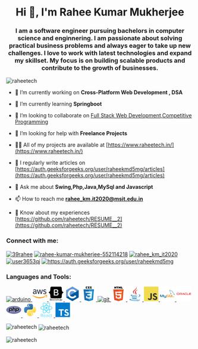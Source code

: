 <h1 align="center">Hi 👋, I'm Rahee Kumar Mukherjee</h1>
<h3 align="center">I am a software engineer pursuing bachelors in computer science and enginnering. I am passionate about solving practical business problems and always eager to take up new challenges. I love to work with latest technologies and expand my skillset. My focus is on building scalable products and contribute to the growth of businesses.</h3>

<p align="left"> <img src="https://komarev.com/ghpvc/?username=raheetech&label=Profile%20views&color=0e75b6&style=flat" alt="raheetech" /> </p>

- 🔭 I’m currently working on **Cross-Platform Web Development , DSA**

- 🌱 I’m currently learning **Springboot**

- 👯 I’m looking to collaborate on [Full Stack Web Development,Competitive Programming](https://github.com/raheetech)

- 🤝 I’m looking for help with **Freelance Projects**

- 👨‍💻 All of my projects are available at [https://www.raheetech.in/](https://www.raheetech.in/)

- 📝 I regularly write articles on [https://auth.geeksforgeeks.org/user/raheekmd5mg/articles](https://auth.geeksforgeeks.org/user/raheekmd5mg/articles)

- 💬 Ask me about **Swing,Php,Java,MySql and Javascript**

- 📫 How to reach me **rahee_km.it2020@msit.edu.in**

- 📄 Know about my experiences [https://github.com/raheetech/RESUME__2](https://github.com/raheetech/RESUME__2)

<h3 align="left">Connect with me:</h3>
<p align="left">
<a href="https://twitter.com/39rahee" target="blank"><img align="center" src="https://raw.githubusercontent.com/rahuldkjain/github-profile-readme-generator/master/src/images/icons/Social/twitter.svg" alt="39rahee" height="30" width="40" /></a>
<a href="https://linkedin.com/in/rahee-kumar-mukherjee-552114218" target="blank"><img align="center" src="https://raw.githubusercontent.com/rahuldkjain/github-profile-readme-generator/master/src/images/icons/Social/linked-in-alt.svg" alt="rahee-kumar-mukherjee-552114218" height="30" width="40" /></a>
<a href="https://www.hackerrank.com/rahee_km_it2020" target="blank"><img align="center" src="https://raw.githubusercontent.com/rahuldkjain/github-profile-readme-generator/master/src/images/icons/Social/hackerrank.svg" alt="rahee_km_it2020" height="30" width="40" /></a>
<a href="https://www.leetcode.com/user3653qj" target="blank"><img align="center" src="https://raw.githubusercontent.com/rahuldkjain/github-profile-readme-generator/master/src/images/icons/Social/leet-code.svg" alt="user3653qj" height="30" width="40" /></a>
<a href="https://auth.geeksforgeeks.org/user/https://auth.geeksforgeeks.org/user/raheekmd5mg" target="blank"><img align="center" src="https://raw.githubusercontent.com/rahuldkjain/github-profile-readme-generator/master/src/images/icons/Social/geeks-for-geeks.svg" alt="https://auth.geeksforgeeks.org/user/raheekmd5mg" height="30" width="40" /></a>
</p>

<h3 align="left">Languages and Tools:</h3>
<p align="left"> <a href="https://www.arduino.cc/" target="_blank" rel="noreferrer"> <img src="https://cdn.worldvectorlogo.com/logos/arduino-1.svg" alt="arduino" width="40" height="40"/> </a> <a href="https://aws.amazon.com" target="_blank" rel="noreferrer"> <img src="https://raw.githubusercontent.com/devicons/devicon/master/icons/amazonwebservices/amazonwebservices-original-wordmark.svg" alt="aws" width="40" height="40"/> </a> <a href="https://getbootstrap.com" target="_blank" rel="noreferrer"> <img src="https://raw.githubusercontent.com/devicons/devicon/master/icons/bootstrap/bootstrap-plain-wordmark.svg" alt="bootstrap" width="40" height="40"/> </a> <a href="https://www.cprogramming.com/" target="_blank" rel="noreferrer"> <img src="https://raw.githubusercontent.com/devicons/devicon/master/icons/c/c-original.svg" alt="c" width="40" height="40"/> </a> <a href="https://www.w3schools.com/css/" target="_blank" rel="noreferrer"> <img src="https://raw.githubusercontent.com/devicons/devicon/master/icons/css3/css3-original-wordmark.svg" alt="css3" width="40" height="40"/> </a> <a href="https://git-scm.com/" target="_blank" rel="noreferrer"> <img src="https://www.vectorlogo.zone/logos/git-scm/git-scm-icon.svg" alt="git" width="40" height="40"/> </a> <a href="https://www.w3.org/html/" target="_blank" rel="noreferrer"> <img src="https://raw.githubusercontent.com/devicons/devicon/master/icons/html5/html5-original-wordmark.svg" alt="html5" width="40" height="40"/> </a> <a href="https://www.java.com" target="_blank" rel="noreferrer"> <img src="https://raw.githubusercontent.com/devicons/devicon/master/icons/java/java-original.svg" alt="java" width="40" height="40"/> </a> <a href="https://developer.mozilla.org/en-US/docs/Web/JavaScript" target="_blank" rel="noreferrer"> <img src="https://raw.githubusercontent.com/devicons/devicon/master/icons/javascript/javascript-original.svg" alt="javascript" width="40" height="40"/> </a> <a href="https://www.mysql.com/" target="_blank" rel="noreferrer"> <img src="https://raw.githubusercontent.com/devicons/devicon/master/icons/mysql/mysql-original-wordmark.svg" alt="mysql" width="40" height="40"/> </a> <a href="https://www.oracle.com/" target="_blank" rel="noreferrer"> <img src="https://raw.githubusercontent.com/devicons/devicon/master/icons/oracle/oracle-original.svg" alt="oracle" width="40" height="40"/> </a> <a href="https://www.php.net" target="_blank" rel="noreferrer"> <img src="https://raw.githubusercontent.com/devicons/devicon/master/icons/php/php-original.svg" alt="php" width="40" height="40"/> </a> <a href="https://www.python.org" target="_blank" rel="noreferrer"> <img src="https://raw.githubusercontent.com/devicons/devicon/master/icons/python/python-original.svg" alt="python" width="40" height="40"/> </a> <a href="https://reactjs.org/" target="_blank" rel="noreferrer"> <img src="https://raw.githubusercontent.com/devicons/devicon/master/icons/react/react-original-wordmark.svg" alt="react" width="40" height="40"/> </a> <a href="https://www.typescriptlang.org/" target="_blank" rel="noreferrer"> <img src="https://raw.githubusercontent.com/devicons/devicon/master/icons/typescript/typescript-original.svg" alt="typescript" width="40" height="40"/> </a> </p>

<p><img align="left" src="https://github-readme-stats.vercel.app/api/top-langs?username=raheetech&show_icons=true&locale=en&layout=compact" alt="raheetech" /></p>

<p>&nbsp;<img align="center" src="https://github-readme-stats.vercel.app/api?username=raheetech&show_icons=true&locale=en" alt="raheetech" /></p>

<p><img align="center" src="https://github-readme-streak-stats.herokuapp.com/?user=raheetech&" alt="raheetech" /></p>
